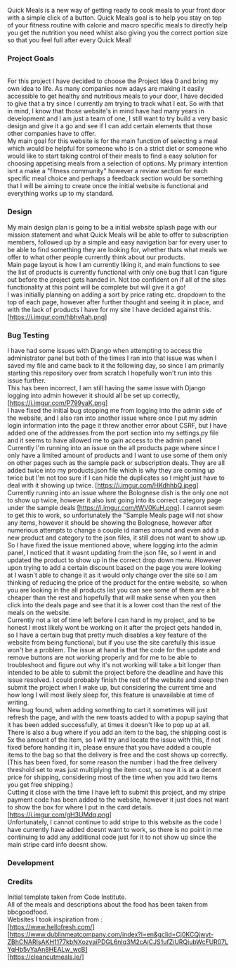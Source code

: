 Quick Meals is a new way of getting ready to cook meals to your front door with a simple click of a button. Quick Meals goal is to help you stay on top of your fitness routine with calorie and macro specific meals to directly help you get the nutrition you need whilst also giving you the correct portion size so that you feel full after every Quick Meal!


### Project Goals
<br>
For this project I have decided to choose the Project Idea 0 and bring my own idea to life. As many companies now adays are making it easily accessible to get healthy and nutritious meals to your door, I have decided to give that a try since I currently am trying to track what I eat. So with that in mind, I know that those website's in mind have had many years in development and I am just a team of one, I still want to try build a very basic design and give it a go and see if I can add certain elements that those other companies have to offer.
<br>
My main goal for this website is for the main function of selecting a meal which would be helpful for someone who is on a strict diet or someone who would like to start taking control of their meals to find a easy solution for choosing appetising meals from a selection of options. My primary intention isnt a make a "fitness community" however a review section for each specific meal choice and perhaps a feedback section would be something that I will be aiming to create once the initial website is functional and everything works up to my standard.

### Design
My main design plan is going to be a initial website splash page with our mission statement and what Quick Meals will be able to offer to subscription members, followed up by a simple and easy navigation bar for every user to be able to find something they are looking for, whether thats what meals we offer to what other people currently think about our products. <br>
Main page layout is how I am currently liking it, and main functions to see the list of products is currently functional with only one bug that I can figure out before the project gets handed in. Not too confident on if all of the sites functionality at this point will be complete but will give it a go! <br>
I was initially planning on adding a sort by price rating etc. dropdown to the top of each page, however after further thought and seeing it in place, and with the lack of products I have for my site I have decided against this. [https://i.imgur.com/hbhvAah.png] <br>



### Bug Testing
I have had some issues with Django when attempting to access the administrator panel but both of the times I ran into that issue was when I saved my file and came back to it the following day, so since I am primarily starting this repository over from scratch I hopefully won't run into this issue further. <br>
This has been incorrect, I am still having the same issue with Django logging into admin however it should all be set up correctly, [https://i.imgur.com/P799yaK.png] <br>
I have fixed the initial bug stopping me from logging into the admin side of the website, and I also ran into another issue where once I put my admin login information into the page it threw another error about CSRF, but I have added one of the addresses from the port section into my settings.py file and it seems to have allowed me to gain access to the admin panel. <br>
Currently I'm running into an issue on the all products page where since I only have a limited amount of products and I want to use some of them only on other pages such as the sample pack or subscription deals. They are all added twice into my products.json file which is why they are coming up twice but I'm not too sure if I can hide the duplicates so I might just have to deal with it showing up twice. [https://i.imgur.com/HKdhhbQ.jpeg] <br>
Currently running into an issue where the Bolognese dish is the only one not to show up twice, however it also isnt going into its correct category page under the sample deals [https://i.imgur.com/tWV0KuH.png]. I cannot seem to get this to work, so unfortunately the "Sample Meals page will not show any items, however it should be showing the Bolognese, however after numerious attempts to change a couple id names around and even add a new product and category to the json files, it still does not want to show up. <br>
So I have fixed the issue mentioned above, where logging into the admin panel, I noticed that it wasnt updating from the json file, so I went in and updated the product to show up in the correct drop down menu. However upon trying to add a certain discount based on the page you were looking at I wasn't able to change it as it would only change over the site so I am thinking of reducing the price of the product for the entire website, so when you are looking in the all products list you can see some of them are a bit cheaper than the rest and hopefully that will make sense when you then click into the deals page and see that it is a lower cost than the rest of the meals on the website. <br>
Currently not a lot of time left before I can hand in my project, and to be honest I most likely wont be working on it after the project gets handed in, so I have a certain bug that pretty much disables a key feature of the website from being functional, but if you use the site carefully this issue won't be a problem. The issue at hand is that the code for the update and remove buttons are not working properly and for me to be able to troubleshoot and figure out why it's not working will take a bit longer than intended to be able to submit the project before the deadline and have this issue resolved. I could probably finish the rest of the website and sleep then submit the project when I wake up, but considering the current time and how long I will most likely sleep for, this feature is unavailable at time of writing. <br>
New bug found, when adding something to cart it sometimes will just refresh the page, and with the new toasts added to with a popup saying that it has been added successfully, at times it doesn't like to pop up at all. <br>
There is also a bug where if you add an item to the bag, the shipping cost is 5x the amount of the item, so I will try and locate the issue with this, if not fixed before handing it in, please ensure that you have added a couple items to the bag so that the delivery is free and the cost shows up correctly. (This has been fixed, for some reason the number i had the free delivery threshold set to was just multiplying the item cost, so now it is at a decent price for shipping, considering most of the time when you add two items you get free shipping.)<br>
Cutting it close with the time I have left to submit this project, and my stripe payment code has been added to the website, however it just does not want to show the box for where I put in the card details. [https://i.imgur.com/gH3UMdq.png] <br>
Unfortunately, I cannot continue to add stripe to this website as the code I have currently have added doesnt want to work, so there is no point in me continuing to add any additional code just for it to not show up since the main stripe card info doesnt show. <br>





### Development


### Credits
Initial template taken from Code Institute. <br>
All of the meals and descriptions about the food has been taken from bbcgoodfood. <br>
Websites I took inspiration from : <br>
[https://www.hellofresh.com/] <br>
[https://www.dublinmeatcompany.com/index?l=en&gclid=Cj0KCQjwyt-ZBhCNARIsAKH1177kbNXozyaiPDGL6nIq3M2cAjCJS1ufZiURQjubWcFUR07LYqHb5vYaAn8HEALw_wcB] <br>
[https://cleancutmeals.ie/]<br>

